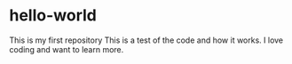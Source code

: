 # hello-world
This is my first repository
This is a test of the code and how it works. I love coding and want to learn more.

